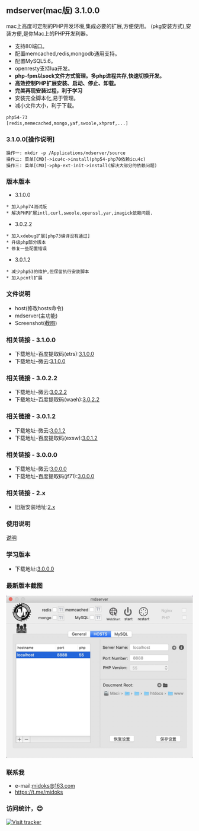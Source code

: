 ## mdserver(mac版) 3.1.0.0
mac上高度可定制的PHP开发环境,集成必要的扩展,方便使用。
(pkg安装方式),安装方便,是你Mac上的PHP开发利器。
- 支持80端口。
- 配置memcached,redis,mongodb通用支持。
- 配置MySQL5.6。
- openresty支持lua开发。
- **php-fpm以sock文件方式管理。多php进程共存,快速切换开发。**
- **高效控制PHP扩展安装、启动、停止、卸载。**
- **完美再现安装过程，利于学习**
- 安装完全脚本化,易于管理。
- 减小文件大小，利于下载。

```
php54-73
[redis,memecached,mongo,yaf,swoole,xhprof,...]
```

### 3.1.0.0[操作说明]

```
操作一: mkdir -p /Applications/mdserver/source
操作二: 菜单[CMD]->icu4c->install(php54-php70依赖icu4c)
操作三: 菜单[CMD]->php-ext-init->install(解决大部分的依赖问题)
```

### 版本版本
- 3.1.0.0

```
* 加入php74测试版
* 解决PHP扩展intl,curl,swoole,openssl,yar,imagick依赖问题.
```

- 3.0.2.2

```
* 加入xdebug扩展[php73编译没有通过]
* 升级php部分版本
* 修复一些配置错误
```

- 3.0.1.2

```
* 减少php53的维护,但保留执行安装脚本
* 加入pcntl扩展
```

### 文件说明
- host(修改hosts命令)
- mdserver(主功能)
- Screenshot(截图)

### 相关链接 - 3.1.0.0
- 下载地址-百度提取码(etrs):[3.1.0.0](https://pan.baidu.com/s/1Q2Xc2NDfO38JJQdq8FRlVw)
- 下载地址-微云:[3.1.0.0](https://share.weiyun.com/50kscmm)


### 相关链接 - 3.0.2.2
- 下载地址-微云:[3.0.2.2](https://share.weiyun.com/5CpRsYI)
- 下载地址-百度提取码(waeh):[3.0.2.2](https://pan.baidu.com/s/1mSrM_yuqwEQ46zl8IO7IFw)

### 相关链接 - 3.0.1.2
- 下载地址-微云:[3.0.1.2](https://share.weiyun.com/5tip6wD)
- 下载地址-百度提取码(exsw):[3.0.1.2](https://pan.baidu.com/s/1oEq1GtPgKY6inbaXoNsmDg)

### 相关链接 - 3.0.0.0
- 下载地址-微云:[3.0.0.0](https://share.weiyun.com/5mDuEiO)
- 下载地址-百度提取码(jf71):[3.0.0.0](https://pan.baidu.com/s/1RIox0w8Lplvwd4Nw8B-hwg)

### 相关链接 - 2.x
- 旧版安装地址:[2.x](/README_2x.md)

### 使用说明
[说明](https://github.com/midoks/mdserver-mac/wiki/%E4%BD%BF%E7%94%A8%E8%AF%B4%E6%98%8E-3.0)

### 学习版本
- 下载地址:[3.0.0.0](https://midoks.oss-cn-hangzhou.aliyuncs.com/mdserver3.0.0.0_selfinstall.pkg.zip)


### 最新版本截图
[![Screenshot_3.png](/Screenshot/Screenshot_3.png)](/Screenshot/Screenshot_3.png)

### 联系我
- e-mail:midoks@163.com
- https://t.me/midoks

### 访问统计，😊
[![Visit tracker](http://www.clustrmaps.com/map_v2.png?d=WGjERIEklP1qbkyucGHB7tWPSBrRHY04mK1xZCft-rA&cl=ffffff)](https://clustrmaps.com/site/1ap6t)
